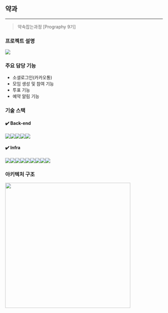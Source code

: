 ## 약과
---
> 약속잡는과정 [Prography 9기]

### 프로젝트 설명

<img src="https://github.com/user-attachments/assets/45bfa797-0ce5-4c41-8c2e-6fb4de69a819">

### 주요 담당 기능

- 소셜로그인(카카오통)
- 모임 생성 및 참여 기능
- 투표 기능
- 예약 알림 기능

### 기술 스택
<h4>✔️ Back-end</h4>
<div style="display: flex; flex-wrap: wrap;">
  <img src="https://img.shields.io/badge/java-007396?style=for-the-badge&logo=java&logoColor=white"> 
  <img src="https://img.shields.io/badge/Spring Boot-6DB33F?style=for-the-badge&logo=Spring Boot&logoColor=yellow">
  <img src="https://img.shields.io/badge/junit5-25A162?style=for-the-badge&logo=junit5&logoColor=yellow">
  <img src="https://img.shields.io/badge/Spring Data Jpa-6DB33F?style=for-the-badge&logo=spring&logoColor=yellow">
  <img src="https://img.shields.io/badge/jsonwebtokens-000000?style=for-the-badge&logo=jsonwebtokens&logoColor=yellow">
</div>

<h4>✔️ Infra</h4>
<div style="display: flex; flex-wrap: wrap;">
  <img src="https://img.shields.io/badge/mysql-4479A1?style=for-the-badge&logo=mysql&logoColor=white"> 
  <img src="https://img.shields.io/badge/docker-2496ED?style=for-the-badge&logo=docker&logoColor=white">
  <img src="https://img.shields.io/badge/amazonec2-FF9900?style=for-the-badge&logo=amazonec2&logoColor=white">
  <img src="https://img.shields.io/badge/githubactions-2088FF?style=for-the-badge&logo=githubactions&logoColor=white">
  <img src="https://img.shields.io/badge/nginx-009639?style=for-the-badge&logo=nginx&logoColor=white">
  <img src="https://img.shields.io/badge/redis-FF4438?style=for-the-badge&logo=redis&logoColor=white">
  <img src="https://img.shields.io/badge/amazons3-569A31?style=for-the-badge&logo=amazons3&logoColor=white">
  <img src="https://img.shields.io/badge/AWS Lambda-FF9900?style=for-the-badge&logo=AWS Lambda&logoColor=white">
  <img src="https://img.shields.io/badge/amazoncloudwatch-FF4F8B?style=for-the-badge&logo=amazoncloudwatch&logoColor=white">
</div>


### 아키텍처 구조
<img src="https://github.com/user-attachments/assets/b414a4b5-7679-4279-8e1a-d72904af2baa" width="400">
